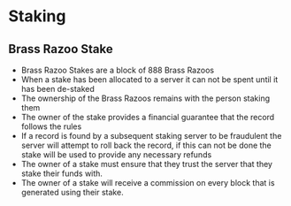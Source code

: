 
# Staking

## Brass Razoo Stake

- Brass Razoo Stakes are a block of 888 Brass Razoos
- When a stake has been allocated to a server it can not be spent until it has been de-staked
- The ownership of the Brass Razoos remains with the person staking them
- The owner of the stake provides a financial guarantee that the record follows the rules
- If a record is found by a subsequent staking server to be fraudulent the server will attempt to roll back the record, if this can not be done the stake will be used to provide any necessary refunds
- The owner of a stake must ensure that they trust the server that they stake their funds with.
- The owner of a stake will receive a commission on every block that is generated using their stake.
